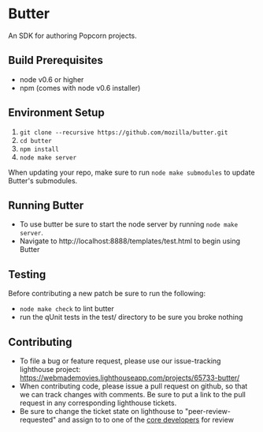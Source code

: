 Butter
======

An SDK for authoring Popcorn projects.

Build Prerequisites
-------------------

* node v0.6 or higher
* npm (comes with node v0.6 installer)

Environment Setup
-----------------

1. `git clone --recursive https://github.com/mozilla/butter.git`
2. `cd butter`
3. `npm install`
4. `node make server`

When updating your repo, make sure to run `node make submodules` to update Butter's submodules.

Running Butter
--------------

* To use butter be sure to start the node server by running `node make server`.
* Navigate to http://localhost:8888/templates/test.html to begin using Butter

Testing
-------

Before contributing a new patch be sure to run the following:

* `node make check` to lint butter
* run the qUnit tests in the test/ directory to be sure you broke nothing

Contributing
------------

* To file a bug or feature request, please use our issue-tracking lighthouse project: https://webmademovies.lighthouseapp.com/projects/65733-butter/
* When contributing code, please issue a pull request on github, so that we can track changes with comments. Be sure to put a link to the pull request in any corresponding lighthouse tickets.
* Be sure to change the ticket state on lighthouse to "peer-review-requested" and assign to to one of the [core developers](https://github.com/mozilla/butter/blob/master/package.json) for review
